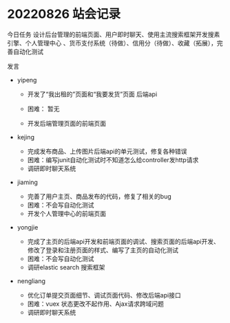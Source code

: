 # 20220826 站会记录

今日任务 设计后台管理的前端页面、用户即时聊天、使用主流搜索框架开发搜素引擎、个人管理中心 、货币支付系统（待做）、信用分（待做）、收藏（拓展），完善自动化测试

发言

- yipeng

  - 开发了“我出租的”页面和“我要发货”页面 后端api

  - 困难： 暂无
  - 开发后端管理页面的前端页面

- kejing

  - 完成发布商品、上传图片后端api的单元测试，修复各种错误
  - 困难：编写junit自动化测试时不知道怎么给controller发http请求
  - 调研即时聊天系统

- jiaming

  - 完善了用户主页、商品发布的代码，修复了相关的bug
  - 困难：不会写自动化测试
  - 开发个人管理中心的前端页面

- yongjie

  - 完成了主页的后端api开发和前端页面的调试、搜索页面的后端api开发、修改了登录和注册页面的样式、编写了主页的自动化测试
  - 困难：不会写自动化测试
  - 调研elastic search 搜索框架

- nengliang

  - 优化订单提交页面细节、调试页面代码、修改后端api接口
  - 困难：vuex 状态更改不起作用、Ajax请求跨域问题
  - 调研即时聊天系统